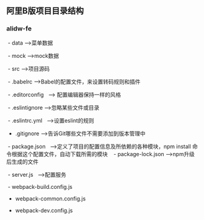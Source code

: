 ## 阿里B版项目目录结构

### alidw-fe
  - data   -->菜单数据
   
  - mock   -->mock数据
 
  - src   -->项目源码

  - .babelrc   -->Babel的配置文件，来设置转码规则和插件

  - .editorconfig   --> 配置编辑器保持一样的风格

  - .eslintignore   -->忽略某些文件或目录
  
  - .eslintrc.yml   -->设置eslint的规则
  
  - .gitignore    -->告诉Git哪些文件不需要添加到版本管理中
  
  - package.json    -->定义了项目的配置信息及所依赖的各种模块，npm install 命令根据这个配置文件，自动下载所需的模块
  
  - package-lock.json   -->npm升级后生成的文件
  
  - server.js   -->配置服务
  
  - webpack-build.config.js
  
  - webpack-common.config.js
  
  - webpack-dev.config.js
  
